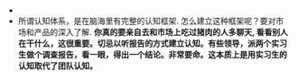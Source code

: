 -
- 所谓认知体系，是在脑海里有完整的认知框架. 怎么建立这种框架呢？要对市场和产品的深入了解. **你真的要亲自去和市场上吃过猪肉的人多聊天, 看看别人在干什么，这很重要。切忌以听报告的方式建立认知。有些领导，派两个实习生做个调查报告，看一眼，得出一个结论。非常要命。这本质上是用实习生的认知取代了团队认知。**